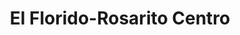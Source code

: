 ---
title: "El Florido-Rosarito Centro"
url: /playas-de-rosarito/el-florido-rosarito-centro/
shop: Lebensmittel
---